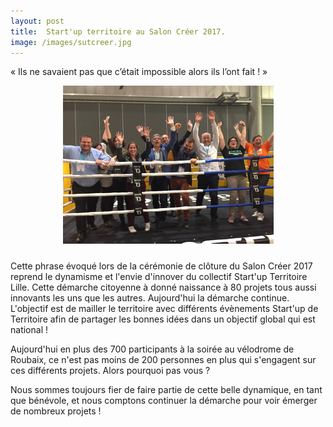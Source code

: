 ```yaml
---
layout: post
title:  Start'up territoire au Salon Créer 2017.
image: /images/sutcreer.jpg
---
```

« Ils ne savaient pas que c’était impossible alors ils l’ont fait ! »                      

<center>
  <img class="img-fluid rounded" style="padding-bottom:10px" src="/images/sutbox.jpg">
</center>

Cette phrase évoqué lors de la cérémonie de clôture du Salon Créer 2017 reprend le dynamisme et l'envie d'innover du collectif Start'up Territoire Lille. Cette démarche citoyenne à donné naissance à 80 projets tous aussi innovants les uns que les autres. Aujourd'hui la démarche continue. L'objectif est de mailler le territoire avec différents évènements Start'up de Territoire afin de partager les bonnes idées dans un objectif global qui est national !

Aujourd'hui en plus des 700 participants à la soirée au vélodrome de Roubaix, ce n'est pas moins de 200 personnes en plus qui s'engagent sur ces différents projets. Alors pourquoi pas vous ?

Nous sommes toujours fier de faire partie de cette belle dynamique, en tant que bénévole, et nous comptons continuer la démarche pour voir émerger de nombreux projets !
